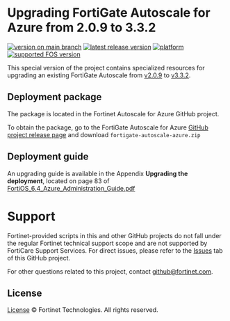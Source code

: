 # Upgrading FortiGate Autoscale for Azure from 2.0.9 to 3.3.2

[![version on main branch](https://img.shields.io/github/package-json/v/fortinet/fortigate-autoscale-azure?label=version%20on%20main%20branch)](./) [![latest release version](https://img.shields.io/github/v/release/fortinet/fortigate-autoscale-azure?label=latest%20release%20version)](https://github.com/fortinet/fortigate-autoscale-azure/releases/latest) [![platform](https://img.shields.io/badge/platform-Azure-green.svg)](./) [![supported FOS version](https://img.shields.io/badge/supported%20FOS%20version-6.4.5-green.svg)](./)

This special version of the project contains specialized resources for upgrading an existing FortiGate Autoscale from [v2.0.9](https://github.com/fortinet/fortigate-autoscale/releases/tag/2.0.9) to [v3.3.2](https://github.com/fortinet/fortigate-autoscale-azure/releases/tag/3.3.2).

## Deployment package

The package is located in the Fortinet Autoscale for Azure GitHub project.

To obtain the package, go to the FortiGate Autoscale for Azure [GitHub project release page](https://github.com/fortinet/fortigate-autoscale-azure/releases/tag/2.0.9-upgrade.2) and download `fortigate-autoscale-azure.zip`

## Deployment guide

An upgrading guide is available in the Appendix **Upgrading the deployment**, located on page 83 of [FortiOS_6.4_Azure_Administration_Guide.pdf](https://github.com/fortinet/fortigate-autoscale-azure/blob/2.0.9-upgrade.2/docs/FortiOS_6.4_Azure_Administration_Guide.pdf)

# Support

Fortinet-provided scripts in this and other GitHub projects do not fall under the regular Fortinet technical support scope and are not supported by FortiCare Support Services.
For direct issues, please refer to the [Issues](https://github.com/fortinet/fortigate-autoscale-azure/issues) tab of this GitHub project.

For other questions related to this project, contact [github@fortinet.com](mailto:github@fortinet.com).

## License

[License](./LICENSE) © Fortinet Technologies. All rights reserved.
